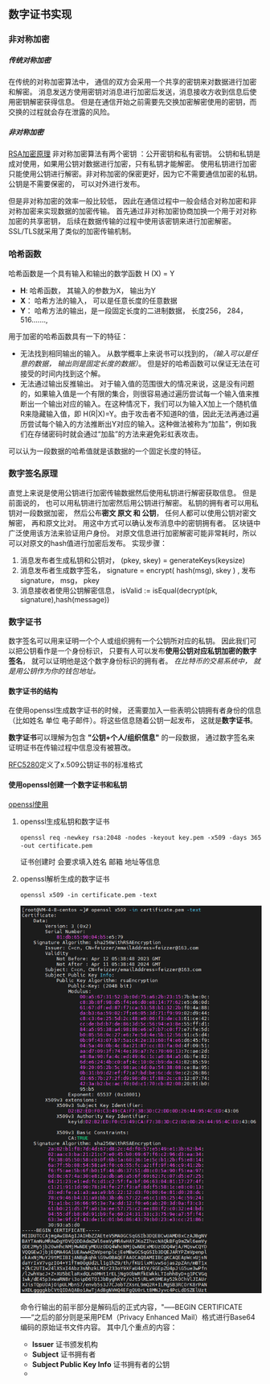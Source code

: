 ## 数字证书实现

### 非对称加密

##### 传统对称加密

在传统的对称加密算法中， 通信的双方会采用一个共享的密钥来对数据进行加密和解密。 消息发送方使用密钥对消息进行加密后发送，消息接收方收到信息后使用密钥解密获得信息。 但是在通信开始之前需要先交换加密解密使用的密钥，而交换的过程就会存在泄露的风险。

##### 非对称加密
[RSA加密原理](../base/RSA加密原理.md)
非对称加密算法有两个密钥 ：公开密钥和私有密钥。 公钥和私钥是成对使用，如果用公钥对数据进行加密，只有私钥才能解密。 使用私钥进行加密只能使用公钥进行解密。非对称加密的保密更好，因为它不需要通信加密的私钥。公钥是不需要保密的， 可以对外进行发布。 



但是非对称加密的效率一般比较低， 因此在通信过程中一般会结合对称加密和非对称加密来实现数据的加密传输。 首先通过非对称加密协商加换一个用于对对称加密的共享密钥， 后续在数据传输的过程中使用该密钥来进行加密解密。 SSL/TLS就采用了类似的加密传输机制。 



### 哈希函数

哈希函数是一个具有输入和输出的数学函数 H (X) = Y

- **H**:    哈希函数， 其输入的参数为X， 输出为Y
- **X**： 哈希方法的输入， 可以是任意长度的任意数据
- **Y**： 哈希方法的输出，是一段固定长度的二进制数据， 长度256， 284， 516.......,

用于加密的哈希函数具有一下的特征：

- 无法找到相同输出的输入。 从数学概率上来说书可以找到的，*（输入可以是任意的数据， 输出则是固定长度的数据）*。 但是好的哈希函数可以保证无法在可接受的时间内找到这个解。
- 无法通过输出反推输出。  对于输入值的范围很大的情况来说，这是没有问题的，如果输入值是一个有限的集合，则很容易通过遍历尝试每一个输入值来推断出一个输出对应的输入。在这种情况下，我们可以为输入X加上一个随机值R来隐藏输入值，即 H(R|X)=Y。由于攻击者不知道R的值，因此无法再通过遍历尝试每个输入的方法推断出Y对应的输入。这种做法被称为“加盐”，例如我们在存储密码时就会通过“加盐”的方法来避免彩虹表攻击。

可以认为一段数据的哈希值就是该数据的一个固定长度的特征。



### 数字签名原理

直觉上来说是使用公钥进行加密传输数据然后使用私钥进行解密获取信息。 但是前面说的， 也可以用私钥进行加密然后用公钥进行解密。 私钥的拥有者可以用私钥对一段数据加密， 然后公布**密文 原文 和 公钥**， 任何人都可以使用公钥对密文解密， 再和原文比对。 用这中方式可以确认发布消息中的密钥拥有者。  区块链中广泛使用该方法来验证用户身份。 对原文信息进行加密解密可能非常耗时，所以可以对原文的hash值进行加密后发布。 实现步骤：

1. 消息发布者生成私钥和公钥对， (pkey, skey) = generateKeys(keysize)
2. 消息发布者生成数字签名， signature = encrypt( hash(msg), skey ) ,  发布signature， msg， pkey
3. 消息接收者使用公钥解密信息，  isValid := isEqual(decrypt(pk, signature),hash(message))




### 数字证书
数字签名可以用来证明一个个人或组织拥有一个公钥所对应的私钥。 因此我们可以把公钥看作是一个身份标识， 只要有人可以发布**使用公钥对应私钥加密的数字签名**， 就可以证明他是这个数字身份标识的拥有者。 *在比特币的交易系统中， 就是用公钥作为你的钱包地址。*

#### 数字证书的结构

在使用openssl生成数字证书的时候， 还需要加入一些表明公钥拥有者身份的信息（比如姓名 单位 电子邮件）。将这些信息随着公钥一起发布， 这就是**数字证书**。 

**数字证书**可以理解为包含 **"公钥+个人/组织信息"** 的一段数据， 通过数字签名来证明证书在传输过程中信息没有被篡改。

[RFC5280](https://www.ietf.org/rfc/rfc5280.txt)定义了x.509公钥证书的标准格式



#### 使用openssl创建一个数字证书和私钥

[openssl使用](../lan/linux/openssl使用.md)

1. openssl生成私钥和数字证书

   ```shell
   openssl req -newkey rsa:2048 -nodes -keyout key.pem -x509 -days 365 -out certificate.pem
   ```

   证书创建时 会要求填入姓名 邮箱 地址等信息

2. openssl解析生成的数字证书

   ```shell
   openssl x509 -in certificate.pem -text
   ```

   ![image-20230412142647326](数字证书原理.assets/image-20230412142647326.png) 

   命令行输出的前半部分是解码后的正式内容，"—–BEGIN CERTIFICATE—–“之后的部分则是采用PEM（Privacy Enhanced Mail）格式进行Base64编码的原始证书文件内容。 其中几个重点的内容：

   - **Issuer**     证书颁发机构
   - **Subject**  证书拥有者
   - **Subject Public Key Info** 证书拥有者的公钥
   - 









